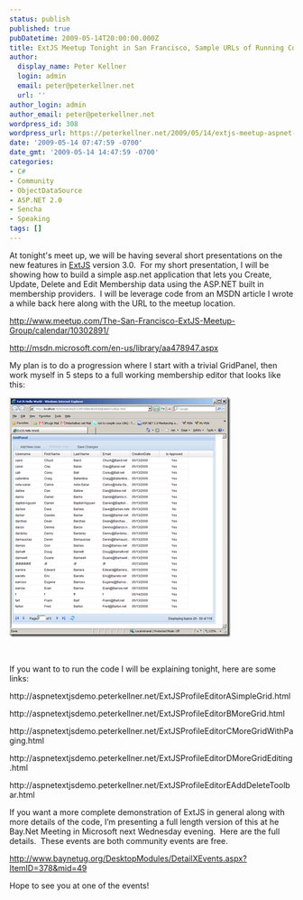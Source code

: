 ```yaml
---
status: publish
published: true
pubDatetime: 2009-05-14T20:00:00.000Z
title: ExtJS Meetup Tonight in San Francisco, Sample URLs of Running Code Here
author:
  display_name: Peter Kellner
  login: admin
  email: peter@peterkellner.net
  url: ''
author_login: admin
author_email: peter@peterkellner.net
wordpress_id: 308
wordpress_url: https://peterkellner.net/2009/05/14/extjs-meetup-aspnet-code-samples/
date: '2009-05-14 07:47:59 -0700'
date_gmt: '2009-05-14 14:47:59 -0700'
categories:
- C#
- Community
- ObjectDataSource
- ASP.NET 2.0
- Sencha
- Speaking
tags: []
---
```

<p> At tonight's meet up, we will be having several short presentations on the new features in <a href="http://extjs.com">ExtJS</a> version 3.0.&#160; For my short presentation, I will be showing how to build a simple asp.net application that lets you Create, Update, Delete and Edit Membership data using the ASP.NET built in membership providers.&#160; I will be leverage code from an MSDN article I wrote a while back here along with the URL to the meetup location.</p>
<p><a title="http://www.meetup.com/The-San-Francisco-ExtJS-Meetup-Group/calendar/10302891/" href="http://www.meetup.com/The-San-Francisco-ExtJS-Meetup-Group/calendar/10302891/">http://www.meetup.com/The-San-Francisco-ExtJS-Meetup-Group/calendar/10302891/</a></p>
<p><a title="http://msdn.microsoft.com/en-us/library/aa478947.aspx" href="http://msdn.microsoft.com/en-us/library/aa478947.aspx">http://msdn.microsoft.com/en-us/library/aa478947.aspx</a></p>
<p>My plan is to do a progression where I start with a trivial GridPanel, then work myself in 5 steps to a full working membership editor that looks like this:</p>
<p> <!--more-->
<p><a href="/wp/wp-content/uploads/2009/05/image1.png"><img style="border-right-width: 0px; display: inline; border-top-width: 0px; border-bottom-width: 0px; border-left-width: 0px" title="image" border="0" alt="image" src="/wp/wp-content/uploads/2009/05/image_thumb1.png" width="392" height="425" /></a></p>
<p>&#160;</p>
<p>If you want to to run the code I will be explaining tonight, here are some links:</p>
<p>http://aspnetextjsdemo.peterkellner.net/ExtJSProfileEditorASimpleGrid.html</p>
<p>http://aspnetextjsdemo.peterkellner.net/ExtJSProfileEditorBMoreGrid.html</p>
<p>http://aspnetextjsdemo.peterkellner.net/ExtJSProfileEditorCMoreGridWithPaging.html</p>
<p>http://aspnetextjsdemo.peterkellner.net/ExtJSProfileEditorDMoreGridEditing.html</p>
<p>http://aspnetextjsdemo.peterkellner.net/ExtJSProfileEditorEAddDeleteToolbar.html</p>
<p>If you want a more complete demonstration of ExtJS in general along with more details of the code, I’m presenting a full length version of this at he Bay.Net Meeting in Microsoft next Wednesday evening.&#160; Here are the full details.&#160; These events are both community events are free.</p>
<p><a title="http://www.baynetug.org/DesktopModules/DetailXEvents.aspx?ItemID=378&amp;mid=49" href="http://www.baynetug.org/DesktopModules/DetailXEvents.aspx?ItemID=378&amp;mid=49">http://www.baynetug.org/DesktopModules/DetailXEvents.aspx?ItemID=378&amp;mid=49</a></p>
<p>Hope to see you at one of the events!</p>
